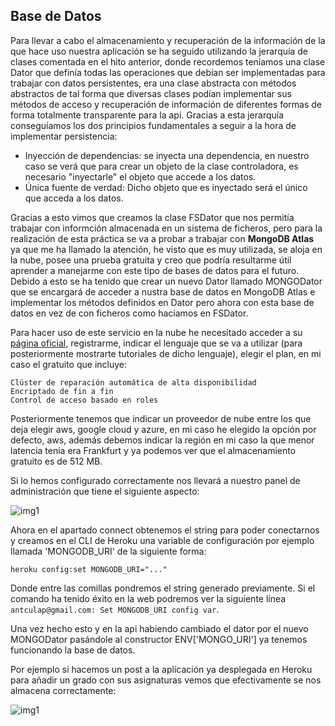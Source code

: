 ## Base de Datos

Para llevar a cabo el almacenamiento y recuperación de la información de la que hace uso nuestra aplicación se ha seguido utilizando la jerarquía de clases comentada en el hito anterior, donde recordemos teníamos una clase Dator que definía todas las operaciones que debían ser implementadas para trabajar con datos persistentes, era una clase abstracta con métodos abstractos de tal forma que diversas clases podían implementar sus métodos de acceso y recuperación de información de diferentes formas de forma totalmente transparente para la api. Gracias a esta jerarquía conseguíamos los dos principios fundamentales a seguir a la hora de implementar persistencia:
- Inyección de dependencias: se inyecta una dependencia, en nuestro caso se verá que para crear un objeto de la clase controladora, es necesario "inyectarle" el objeto que accede a los datos.
- Única fuente de verdad: Dicho objeto que es inyectado será el único que acceda a los datos.

Gracias a esto vimos que creamos la clase FSDator que nos permitía trabajar con informción almacenada en un sistema de ficheros, pero para la realización de esta práctica se va a probar a trabajar con **MongoDB Atlas** ya que me ha llamado la atención, he visto que es muy utilizada, se aloja en la nube, posee una prueba gratuita y creo que podría resultarme útil aprender a manejarme con este tipo de bases de datos para el futuro. Debido a esto se ha tenido que crear un nuevo Dator llamado MONGODator que se encargará de acceder a nustra base de datos en MongoDB Atlas e implementar los métodos definidos en Dator pero ahora con esta base de datos en vez de con ficheros como hacíamos en FSDator.

Para hacer uso de este servicio en la nube he necesitado acceder a su [página oficial](https://www.mongodb.com/cloud/atlas), registrarme, indicar el lenguaje que se va a utilizar (para posteriormente mostrarte tutoriales de dicho lenguaje), elegir el plan, en mi caso el gratuito que incluye:

```
Clúster de reparación automática de alta disponibilidad
Encriptado de fin a fin
Control de acceso basado en roles
```

Posteriormente tenemos que indicar un proveedor de nube entre los que deja elegir aws, google cloud y azure, en mi caso he elegido la opción por defecto, aws, además debemos indicar la región en mi caso la que menor latencia tenía era Frankfurt y ya podemos ver que el almacenamiento gratuito es de 512 MB.

Si lo hemos configurado correctamente nos llevará a nuestro panel de administración que tiene el siguiente aspecto:

![img1](https://github.com/antoniocuadros/WhenToClass/blob/master/docs/paas/images/1.png)

Ahora en el apartado connect obtenemos el string para poder conectarnos y creamos en el CLI de Heroku una variable de configuración por ejemplo llamada 'MONGODB_URI' de la siguiente forma:

```
heroku config:set MONGODB_URI="..."
```

Donde entre las comillas pondremos el string generado previamente. Si el comando ha tenido éxito en la web podremos ver la siguiente línea `antculap@gmail.com: Set MONGODB_URI config var`.


Una vez hecho esto y en la api habiendo cambiado el dator por el nuevo MONGODator pasándole al constructor ENV['MONGO_URI'] ya tenemos funcionando la base de datos.

Por ejemplo si hacemos un post a la aplicación ya desplegada en Heroku para añadir un grado con sus asignaturas vemos que efectivamente se nos almacena correctamente:

![img1](https://github.com/antoniocuadros/WhenToClass/blob/master/docs/paas/images/4.png)